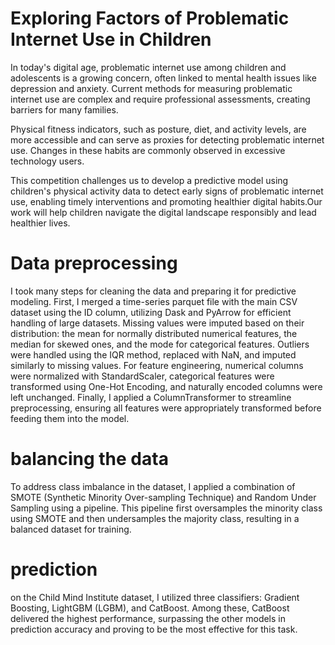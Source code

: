 # **Exploring Factors of Problematic Internet Use in Children**

In today's digital age, problematic internet use among children and adolescents is a growing concern, often linked to mental health issues like depression and anxiety. Current methods for measuring problematic internet use are complex and require professional assessments, creating barriers for many families.

Physical fitness indicators, such as posture, diet, and activity levels, are more accessible and can serve as proxies for detecting problematic internet use. Changes in these habits are commonly observed in excessive technology users.

This competition challenges us to develop a predictive model using children's physical activity data to detect early signs of problematic internet use, enabling timely interventions and promoting healthier digital habits.Our work will help children navigate the digital landscape responsibly and lead healthier lives.
# Data preprocessing 
I took many steps for cleaning the data and preparing it for predictive modeling. First, I merged a time-series parquet file with the main CSV dataset using the ID column, utilizing Dask and PyArrow for efficient handling of large datasets. Missing values were imputed based on their distribution: the mean for normally distributed numerical features, the median for skewed ones, and the mode for categorical features. Outliers were handled using the IQR method, replaced with NaN, and imputed similarly to missing values. For feature engineering, numerical columns were normalized with StandardScaler, categorical features were transformed using One-Hot Encoding, and naturally encoded columns were left unchanged. Finally, I applied a ColumnTransformer to streamline preprocessing, ensuring all features were appropriately transformed before feeding them into the model.
# balancing the data
To address class imbalance in the dataset, I applied a combination of SMOTE (Synthetic Minority Over-sampling Technique) and Random Under Sampling using a pipeline. This pipeline first oversamples the minority class using SMOTE and then undersamples the majority class, resulting in a balanced dataset for training.

# prediction 
on the Child Mind Institute dataset, I utilized three classifiers: Gradient Boosting, LightGBM (LGBM), and CatBoost. Among these, CatBoost delivered the highest performance, surpassing the other models in prediction accuracy and proving to be the most effective for this task.

